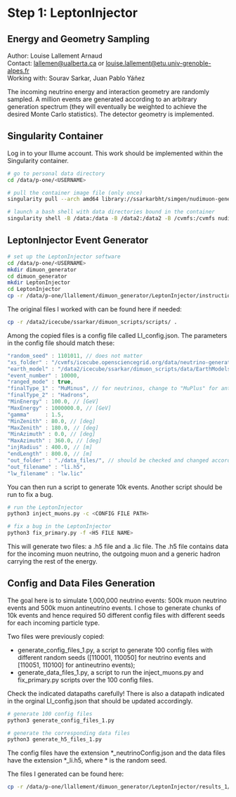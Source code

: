 # Step 1: LeptonInjector

## Energy and Geometry Sampling

Author: Louise Lallement Arnaud  
Contact: lallemen@ualberta.ca or louise.lallement@etu.univ-grenoble-alpes.fr  
Working with: Sourav Sarkar, Juan Pablo Yáñez

The incoming neutrino energy and interaction geometry are randomly sampled. A million events are generated according to an arbitrary generation spectrum (they will eventually be weighted to achieve the desired Monte Carlo statistics). The detector geometry is implemented.

## Singularity Container

Log in to your Illume account. This work should be implemented within the Singularity container.

```bash
# go to personal data directory
cd /data/p-one/<USERNAME>

# pull the container image file (only once)
singularity pull --arch amd64 library://ssarkarbht/simgen/nudimuon-generator:v1.0

# launch a bash shell with data directories bound in the container
singularity shell -B /data:/data -B /data2:/data2 -B /cvmfs:/cvmfs nudimuon-generator_v1.0.sif
```

## LeptonInjector Event Generator

```bash
# set up the LeptonInjector software
cd /data/p-one/<USERNAME>
mkdir dimuon_generator
cd dimuon_generator
mkdir LeptonInjector
cd LeptonInjector
cp -r /data/p-one/llallement/dimuon_generator/LeptonInjector/instructions_1/* .
```

The original files I worked with can be found here if needed:
```bash
cp -r /data2/icecube/ssarkar/dimuon_scripts/scripts/ .
```

Among the copied files is a config file called LI_config.json. The parameters in the config file should match these:

```java
"random_seed" : 1101011, // does not matter
"xs_folder" : "/cvmfs/icecube.opensciencegrid.org/data/neutrino-generator/cross_section_data/csms_differential_v1.0/",
"earth_model" : "/data2/icecube/ssarkar/dimuon_scripts/data/EarthModels/",
"event_number" : 10000,
"ranged_mode" : true,
"finalType_1" : "MuMinus", // for neutrinos, change to "MuPlus" for antineutrinos
"finalType_2" : "Hadrons",
"MinEnergy" : 100.0, // [GeV]
"MaxEnergy" : 1000000.0, // [GeV]
"gamma"     : 1.5,
"MinZenith" : 80.0, // [deg]
"MaxZenith" : 180.0, // [deg]
"MinAzimuth" : 0.0, // [deg]
"MaxAzimuth" : 360.0, // [deg]
"injRadius" : 400.0, // [m]
"endLength" : 800.0, // [m]
"out_folder" : "./data_files/", // should be checked and changed accordingly
"out_filename" : "li.h5",
"lw_filename" : "lw.lic"
```

You can then run a script to generate 10k events. Another script should be run to fix a bug.

```bash
# run the LeptonInjector
python3 inject_muons.py -c <CONFIG FILE PATH>

# fix a bug in the LeptonInjector
python3 fix_primary.py -f <H5 FILE NAME>
```

This will generate two files: a .h5 file and a .lic file. The .h5 file contains data for the incoming muon neutrino, the outgoing muon and a generic hadron carrying the rest of the energy.

## Config and Data Files Generation

The goal here is to simulate 1,000,000 neutrino events: 500k muon neutrino events and 500k muon antineutrino events. I chose to generate chunks of 10k events and hence required 50 different config files with different seeds for each incoming particle type.

Two files were previously copied:
- generate_config_files_1.py, a script to generate 100 config files with different random seeds ([110001, 110050] for neutrino events and [110051, 110100] for antineutrino events);
- generate_data_files_1.py, a script to run the inject_muons.py and fix_primary.py scripts over the 100 config files.

Check the indicated datapaths carefully! There is also a datapath indicated in the orginal LI_config.json that should be updated accordingly.

```bash
# generate 100 config files
python3 generate_config_files_1.py

# generate the corresponding data files
python3 generate_h5_files_1.py
```

The config files have the extension *_neutrinoConfig.json and the data files have the extension *_li.h5, where * is the random seed.

The files I generated can be found here:
```bash
cp -r /data/p-one/llallement/dimuon_generator/LeptonInjector/results_1/ .
```
